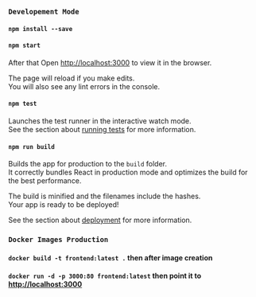 
### `Developement Mode`

 #### `npm install --save`
 #### `npm start`
After that Open [http://localhost:3000](http://localhost:3000) to view it in the browser.

The page will reload if you make edits.\
You will also see any lint errors in the console.

#### `npm test`

Launches the test runner in the interactive watch mode.\
See the section about [running tests](https://facebook.github.io/create-react-app/docs/running-tests) for more information.

#### `npm run build`

Builds the app for production to the `build` folder.\
It correctly bundles React in production mode and optimizes the build for the best performance.

The build is minified and the filenames include the hashes.\
Your app is ready to be deployed!

See the section about [deployment](https://facebook.github.io/create-react-app/docs/deployment) for more information.

### `Docker Images Production`
 #### `docker build -t frontend:latest .` then after image creation
 #### `docker run -d -p 3000:80 frontend:latest` then point it to  [http://localhost:3000](http://localhost:3000)
